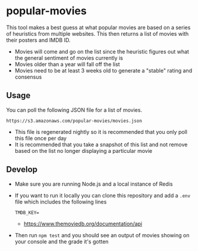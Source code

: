 # popular-movies

This tool makes a best guess at what popular movies are based on a
series of heuristics from multiple websites. This then returns a 
list of movies with their posters and IMDB ID.

* Movies will come and go on the list since the heuristic figures out
  what the general sentiment of movies currently is
* Movies older than a year will fall off the list
* Movies need to be at least 3 weeks old to generate a "stable" rating
  and consensus

## Usage

You can poll the following JSON file for a list of movies.

```
https://s3.amazonaws.com/popular-movies/movies.json
```

  * This file is regenerated nightly so it is recommended that you
    only poll this file once per day
  * It is recommended that you take a snapshot of this list and not
    remove based on the list no longer displaying a particular movie

## Develop

* Make sure you are running Node.js and a local instance of Redis

* If you want to run it locally you can clone this repository and add a
  `.env` file which includes the following lines

    ```
    TMDB_KEY=
    ```

  * https://www.themoviedb.org/documentation/api

* Then run `npm test` and you should see an output of movies showing on
  your console and the grade it's gotten
